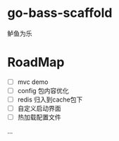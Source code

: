 # go-bass-scaffold
鲈鱼为乐

# RoadMap
- [ ] mvc demo
- [ ] config 包内容优化
- [ ] redis 归入到cache包下
- [ ] 自定义启动界面
- [ ] 热加载配置文件

...
